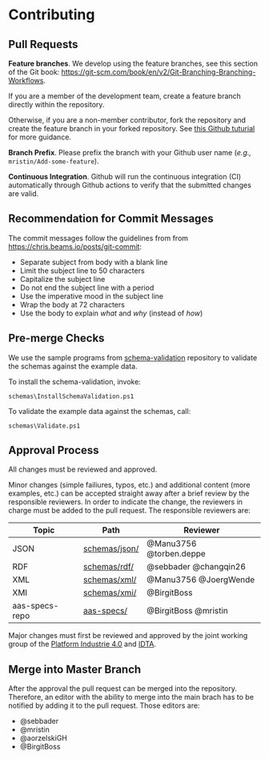 # Contributing

## Pull Requests

**Feature branches**. We develop using the feature branches, see this section of the Git book:
https://git-scm.com/book/en/v2/Git-Branching-Branching-Workflows.

If you are a member of the development team, create a feature branch directly
within the repository.

Otherwise, if you are a non-member contributor, fork the repository and create
the feature branch in your forked repository. See [this Github tuturial](
https://help.github.com/en/github/collaborating-with-issues-and-pull-requests/creating-a-pull-request-from-a-fork
) for more guidance. 

**Branch Prefix**. Please prefix the branch with your Github user name 
(*e.g.,* `mristin/Add-some-feature`).

**Continuous Integration**. Github will run the continuous integration (CI) 
automatically through Github actions to verify that the submitted changes are
valid.

## Recommendation for Commit Messages

The commit messages follow the guidelines from 
from https://chris.beams.io/posts/git-commit:
* Separate subject from body with a blank line
* Limit the subject line to 50 characters
* Capitalize the subject line
* Do not end the subject line with a period
* Use the imperative mood in the subject line
* Wrap the body at 72 characters
* Use the body to explain *what* and *why* (instead of *how*)

## Pre-merge Checks

We use the sample programs from 
[schema-validation](https://github.com/admin-shell-io/schema-validation) 
repository to validate the schemas against the example data.

To install the schema-validation, invoke:

```
schemas\InstallSchemaValidation.ps1
```

To validate the example data against the schemas, call:

```
schemas\Validate.ps1
```

## Approval Process
All changes must be reviewed and approved.

Minor changes (simple failiures, typos, etc.) and additional content (more examples, etc.) can be accepted straight away after a brief review by the responsible reviewers.
In order to indicate the change, the reviewers in charge must be added to the pull request.
The responsible reviewers are:

| Topic | Path | Reviewer |
| ------------- | ------------- | ------------- |
| JSON | [schemas/json/](schemas/json/) | @Manu3756 @torben.deppe |
| RDF | [schemas/rdf/](schemas/rdf/) | @sebbader @changqin26 |
| XML | [schemas/xml/](schemas/xml/) | @Manu3756 @JoergWende |
| XMI | [schemas/xmi/](schemas/xmi/) | @BirgitBoss |
| aas-specs-repo | [aas-specs/](https://github.com/admin-shell-io/aas-specs) | @BirgitBoss @mristin |


Major changes must first be reviewed and approved by the joint working group of the [Platform Industrie 4.0](http://www.plattform-i40.de) and [IDTA](https://industrialdigitaltwin.org/).


## Merge into Master Branch
After the approval the pull request can be merged into the repository.
Therefore, an editor with the ability to merge into the main brach has to be notified by adding it to the pull request.
Those editors are:
- @sebbader
- @mristin
- @aorzelskiGH
- @BirgitBoss

